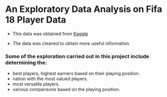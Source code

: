 # An Exploratory Data Analysis on Fifa 18 Player Data

* This data was obtained from [Kaggle](https://www.kaggle.com/thec03u5/fifa-18-demo-player-dataset)

* The data was cleaned to obtain more useful information.

### Some of the exploration carried out in this project include determining the:
* best players, highest earners based on their playing position.
* nation with the most valued players.
* most versatile players.
* various comparisons based on the playing position.

